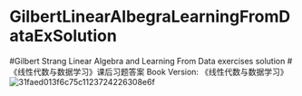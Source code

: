 # GilbertLinearAlbegraLearningFromDataExSolution
#Gilbert Strang Linear Algebra and Learning From Data exercises solution
#《线性代数与数据学习》课后习题答案
Book Version: 《线性代数与数据学习》
![31faed013f6c75c1123724226308e6f](https://github.com/user-attachments/assets/a5a49648-7c76-4d57-92f8-7e94e0d616d1)
